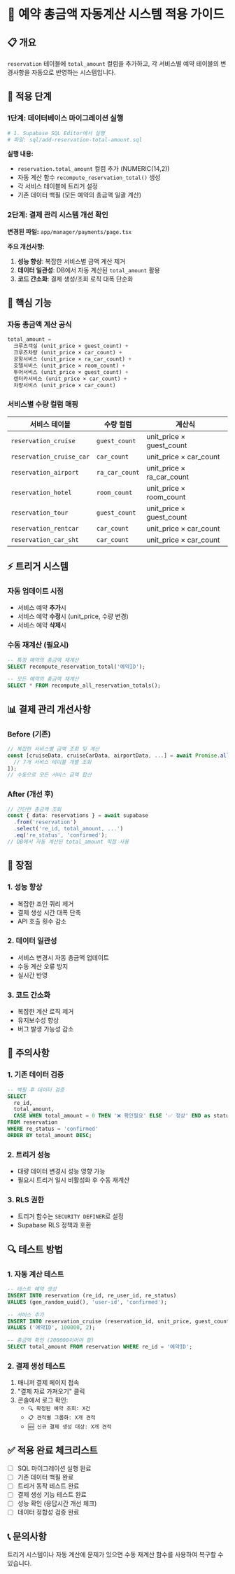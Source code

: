 # 🎯 예약 총금액 자동계산 시스템 적용 가이드

## 📋 개요
`reservation` 테이블에 `total_amount` 컬럼을 추가하고, 각 서비스별 예약 테이블의 변경사항을 자동으로 반영하는 시스템입니다.

## 🚀 적용 단계

### 1단계: 데이터베이스 마이그레이션 실행

```bash
# 1. Supabase SQL Editor에서 실행
# 파일: sql/add-reservation-total-amount.sql
```

**실행 내용:**
- `reservation.total_amount` 컬럼 추가 (NUMERIC(14,2))
- 자동 계산 함수 `recompute_reservation_total()` 생성
- 각 서비스 테이블에 트리거 설정
- 기존 데이터 백필 (모든 예약의 총금액 일괄 계산)

### 2단계: 결제 관리 시스템 개선 확인

**변경된 파일:** `app/manager/payments/page.tsx`

**주요 개선사항:**
1. **성능 향상**: 복잡한 서비스별 금액 계산 제거
2. **데이터 일관성**: DB에서 자동 계산된 `total_amount` 활용
3. **코드 간소화**: 결제 생성/조회 로직 대폭 단순화

## 🔧 핵심 기능

### 자동 총금액 계산 공식
```sql
total_amount = 
  크루즈객실 (unit_price × guest_count) +
  크루즈차량 (unit_price × car_count) +
  공항서비스 (unit_price × ra_car_count) +
  호텔서비스 (unit_price × room_count) +
  투어서비스 (unit_price × guest_count) +
  렌터카서비스 (unit_price × car_count) +
  차량서비스 (unit_price × car_count)
```

### 서비스별 수량 컬럼 매핑
| 서비스 테이블 | 수량 컬럼 | 계산식 |
|--------------|----------|--------|
| `reservation_cruise` | `guest_count` | unit_price × guest_count |
| `reservation_cruise_car` | `car_count` | unit_price × car_count |
| `reservation_airport` | `ra_car_count` | unit_price × ra_car_count |
| `reservation_hotel` | `room_count` | unit_price × room_count |
| `reservation_tour` | `guest_count` | unit_price × guest_count |
| `reservation_rentcar` | `car_count` | unit_price × car_count |
| `reservation_car_sht` | `car_count` | unit_price × car_count |

## ⚡ 트리거 시스템

### 자동 업데이트 시점
- 서비스 예약 **추가**시
- 서비스 예약 **수정**시 (unit_price, 수량 변경)
- 서비스 예약 **삭제**시

### 수동 재계산 (필요시)
```sql
-- 특정 예약의 총금액 재계산
SELECT recompute_reservation_total('예약ID');

-- 모든 예약의 총금액 재계산
SELECT * FROM recompute_all_reservation_totals();
```

## 📊 결제 관리 개선사항

### Before (기존)
```typescript
// 복잡한 서비스별 금액 조회 및 계산
const [cruiseData, cruiseCarData, airportData, ...] = await Promise.all([
  // 7개 서비스 테이블 개별 조회
]);
// 수동으로 모든 서비스 금액 합산
```

### After (개선 후)
```typescript
// 간단한 총금액 조회
const { data: reservations } = await supabase
  .from('reservation')
  .select('re_id, total_amount, ...')
  .eq('re_status', 'confirmed');
// DB에서 자동 계산된 total_amount 직접 사용
```

## 🎯 장점

### 1. **성능 향상**
- 복잡한 조인 쿼리 제거
- 결제 생성 시간 대폭 단축
- API 호출 횟수 감소

### 2. **데이터 일관성**
- 서비스 변경시 자동 총금액 업데이트
- 수동 계산 오류 방지
- 실시간 반영

### 3. **코드 간소화**
- 복잡한 계산 로직 제거
- 유지보수성 향상
- 버그 발생 가능성 감소

## 🚨 주의사항

### 1. **기존 데이터 검증**
```sql
-- 백필 후 데이터 검증
SELECT 
  re_id,
  total_amount,
  CASE WHEN total_amount = 0 THEN '❌ 확인필요' ELSE '✅ 정상' END as status
FROM reservation 
WHERE re_status = 'confirmed'
ORDER BY total_amount DESC;
```

### 2. **트리거 성능**
- 대량 데이터 변경시 성능 영향 가능
- 필요시 트리거 일시 비활성화 후 수동 재계산

### 3. **RLS 권한**
- 트리거 함수는 `SECURITY DEFINER`로 설정
- Supabase RLS 정책과 호환

## 🔍 테스트 방법

### 1. 자동 계산 테스트
```sql
-- 테스트 예약 생성
INSERT INTO reservation (re_id, re_user_id, re_status) 
VALUES (gen_random_uuid(), 'user-id', 'confirmed');

-- 서비스 추가
INSERT INTO reservation_cruise (reservation_id, unit_price, guest_count)
VALUES ('예약ID', 100000, 2);

-- 총금액 확인 (200000이어야 함)
SELECT total_amount FROM reservation WHERE re_id = '예약ID';
```

### 2. 결제 생성 테스트
1. 매니저 결제 페이지 접속
2. "결제 자료 가져오기" 클릭
3. 콘솔에서 로그 확인:
   - `🔍 확정된 예약 조회: X건`
   - `📋 견적별 그룹화: X개 견적`
   - `🆕 신규 결제 생성 대상: X개 견적`

## ✅ 적용 완료 체크리스트

- [ ] SQL 마이그레이션 실행 완료
- [ ] 기존 데이터 백필 완료
- [ ] 트리거 동작 테스트 완료
- [ ] 결제 생성 기능 테스트 완료
- [ ] 성능 확인 (응답시간 개선 체크)
- [ ] 데이터 정합성 검증 완료

## 📞 문의사항
트리거 시스템이나 자동 계산에 문제가 있으면 수동 재계산 함수를 사용하여 복구할 수 있습니다.
